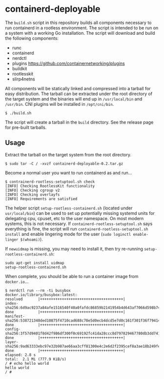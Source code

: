 # containerd-deployable

The `build.sh` script in this repository builds all components necessary to run containerd in a rootless environment. The script is intended to be run on a system with a working Go installation. The script will download and build the following components:

* runc
* containerd
* nerdctl
* plugins <https://github.com/containernetworking/plugins>
* buildkit
* rootlesskit
* slirp4netns

All components will be statically linked and compressed into a tarball
for easy distribution. The tarball can be extracted under the root
directory of the target system and the binaries will end up in
`/usr/local/bin` and `/usr/bin`. CNI plugins will be installed in
`/opt/cni/bin`.

```console
$ ./build.sh
```

The script will create a tarball in the `build` directory. See the
release page for pre-built tarballs.

## Usage

Extract the tarball on the target system from the root directory.

```console
$ sudo tar -C / -xvzf containerd-deployable-0.2.tar.gz
```

Become a normal user you want to run containerd as and run...

```console
$ contrainerd-rootless-setuptool.sh check
[INFO] Checking RootlessKit functionality
[INFO] Checking cgroup v2
[INFO] Checking overlayfs
[INFO] Requirements are satisfied
```

The helper script `setup-rootless-containerd.sh` (located under
`usr/local/bin`) can be used to set up potentially missing systemd
units for delegating cpu, cpuset, etc to the user namespace. On most
modern systems, this is not necessary. If
`containerd-rootless-setuptool.sh` says everything is fine, the script
will run `containerd-rootless-setuptool.sh install` and enable
lingering mode for the user (`sudo loginctl enable-linger $(whoami)`).

If `newuidmap` is missing, you may need to install it, then try re-running
`setup-rootless-containerd.sh`:

```
sudo apt-get install uidmap
setup-rootless-containerd.sh
```

When complete, you should be able to run a container image from
`docker.io`...

```console
$ nerdctl run --rm -ti busybox
docker.io/library/busybox:latest:                                                 resolved       |++++++++++++++++++++++++++++++++++++++| 
index-sha256:6d9ac9237a84afe1516540f40a0fafdc86859b2141954b4d643af7066d598b74:    done           |++++++++++++++++++++++++++++++++++++++| 
manifest-sha256:538721340ded10875f4710cad688c70e5d0ecb4dcd5e7d0c161f301f36f79414: done           |++++++++++++++++++++++++++++++++++++++| 
config-sha256:3f57d9401f8d42f986df300f0c69192fc41da28ccc8d797829467780db3dd741:   done           |++++++++++++++++++++++++++++++++++++++| 
layer-sha256:9ad63333ebc97e32b987ae66aa3cff81300e4c2e6d2f2395cef8a3ae18b249fe:    done           |++++++++++++++++++++++++++++++++++++++| 
elapsed: 2.8 s                                                                    total:  2.1 Mi (777.9 KiB/s)                                     
/ # echo hello world
hello world
/ # 
```
